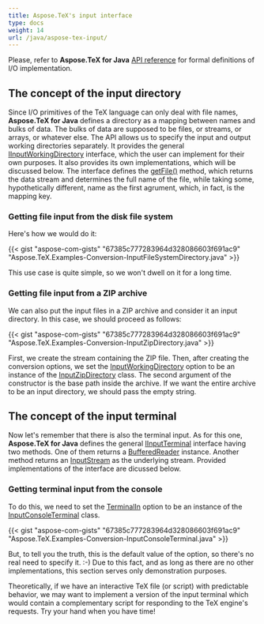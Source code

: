 ```yaml
---
title: Aspose.TeX's input interface
type: docs
weight: 14
url: /java/aspose-tex-input/
---
```


Please, refer to **Aspose.TeX for Java** [API reference](https://apireference.aspose.com/tex/java/com.aspose.tex/package-frame) for formal definitions of I/O implementation.

## **The concept of the input directory**
Since I/O primitives of the TeX language can only deal with file names, **Aspose.TeX for Java** defines a directory as a mapping between names and bulks of data. The bulks of data are supposed to be files, or streams, or arrays, or whatever else. The API allows us to specify the input and output working directories separately. It provides the general [IInputWorkingDirectory](https://apireference.aspose.com/tex/java/com.aspose.tex/IInputWorkingDirectory) interface, which the user can implement for their own purposes. It also provides its own implementations, which will be discussed below. The interface defines the [getFile()](https://apireference.aspose.com/tex/java/com.aspose.tex/IInputWorkingDirectory#getFile-java.lang.String-java.lang.String:A-boolean-) method, which returns the data stream and determines the full name of the file, while taking some, hypothetically different, name as the first agrument, which, in fact, is the mapping key.

### **Getting file input from the disk file system**

Here's how we would do it:

{{< gist "aspose-com-gists" "67385c777283964d328086603f691ac9" "Aspose.TeX.Examples-Conversion-InputFileSystemDirectory.java" >}}

This use case is quite simple, so we won't dwell on it for a long time.

### **Getting file input from a ZIP archive**

We can also put the input files in a ZIP archive and consider it an input directory. In this case, we should proceed as follows:

{{< gist "aspose-com-gists" "67385c777283964d328086603f691ac9" "Aspose.TeX.Examples-Conversion-InputZipDirectory.java" >}}

First, we create the stream containing the ZIP file. Then, after creating the conversion options, we set the [InputWorkingDirectory](https://apireference.aspose.com/tex/java/com.aspose.tex/TeXOptions#getInputWorkingDirectory--) option to be an instance of the [InputZipDirectory](https://apireference.aspose.com/tex/java/com.aspose.tex/InputZipDirectory) class. The second argument of the constructor is the base path inside the archive. If we want the entire archive to be an input directory, we should pass the empty string. 

## **The concept of the input terminal**

Now let's remember that there is also the terminal input. As for this one, **Aspose.TeX for Java** defines the general [IInputTerminal](https://apireference.aspose.com/tex/java/com.aspose.tex/IInputTerminal) interface having two methods. One of them returns a  [BufferedReader](https://docs.oracle.com/javase/6/docs/api/java/io/BufferedReader.html) instance. Another method returns an [InputStream](https://docs.oracle.com/javase/6/docs/api/java/io/InputStream.html) as the underlying stream. Provided implementations of the interface are dicussed below.

### **Getting terminal input from the console**

To do this, we need to set the [TerminalIn](https://apireference.aspose.com/tex/java/com.aspose.tex/TeXOptions#getTerminalIn--) option to be an instance of the [InputConsoleTerminal](https://apireference.aspose.com/tex/java/com.aspose.tex/InputConsoleTerminal) class.

{{< gist "aspose-com-gists" "67385c777283964d328086603f691ac9" "Aspose.TeX.Examples-Conversion-InputConsoleTerminal.java" >}}

But, to tell you the truth, this is the default value of the option, so there's no real need to specify it. :-) Due to this fact, and as long as there are no other implementations, this section serves only demonstration purposes.

Theoretically, if we have an interactive TeX file (or script) with predictable behavior, we may want to implement a version of the input terminal which would contain a complementary script for responding to the TeX engine's requests. Try your hand when you have time!